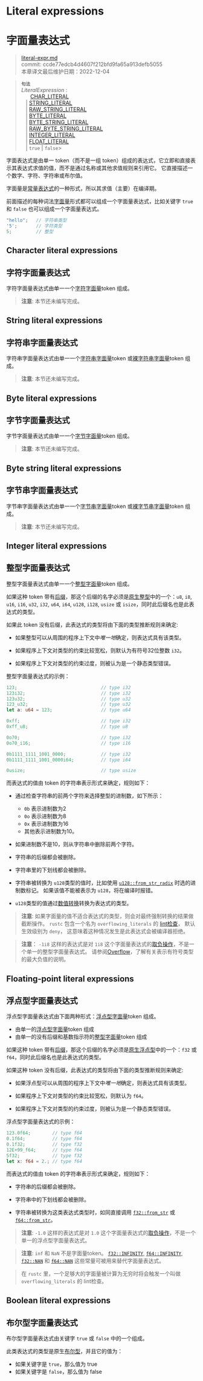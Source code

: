 # Literal expressions
# 字面量表达式

>[literal-expr.md](https://github.com/rust-lang/reference/blob/master/src/expressions/literal-expr.md)\
>commit: ccde77edcb4d4607f212bfd9fa65a913defb5055 \
>本章译文最后维护日期：2022-12-04

> **<sup>句法</sup>**\
> _LiteralExpression_ :\
> &nbsp;&nbsp; &nbsp;&nbsp; [CHAR_LITERAL]\
> &nbsp;&nbsp; | [STRING_LITERAL]\
> &nbsp;&nbsp; | [RAW_STRING_LITERAL]\
> &nbsp;&nbsp; | [BYTE_LITERAL]\
> &nbsp;&nbsp; | [BYTE_STRING_LITERAL]\
> &nbsp;&nbsp; | [RAW_BYTE_STRING_LITERAL]\
> &nbsp;&nbsp; | [INTEGER_LITERAL]\
> &nbsp;&nbsp; | [FLOAT_LITERAL]\
> &nbsp;&nbsp; | `true` | `false`>

字面表达式是由单一 token（而不是一组 token）组成的表达式，它立即和直接表示其表达式求值的值，而不是通过名称或其他求值规则来引用它。
它直接描述一个数字、字符、字符串或布尔值。

字面量是[常量表达式][constant expression]的一种形式，所以其求值（主要）在编译期。

前面描述的每种词法[字面量][literal tokens]形式都可以组成一个字面量表达式，比如关键字 `true` 和 `false` 也可以组成一个字面量表达式。

```rust
"hello";   // 字符串类型
'5';       // 字符类型
5;         // 整型
```
## Character literal expressions
## 字符字面量表达式

字符字面量表达式由单一一个[字符字面量][CHAR_LITERAL]token 组成。

> **注意**: 本节还未编写完成。

## String literal expressions
## 字符串字面量表达式

字符串字面量表达式由单一一个[字符串字面量][STRING_LITERAL]token 或[裸字符串字面量][RAW_STRING_LITERAL]token 组成。

> **注意**: 本节还未编写完成。

## Byte literal expressions
## 字节字面量表达式

字节字面量表达式由单一一个[字节字面量][BYTE_LITERAL]token 组成。

> **注意**: 本节还未编写完成。

## Byte string literal expressions
## 字节串字面量表达式

字节串字面量表达式由单一一个[字节串字面量][BYTE_STRING_LITERAL]token 或[裸字节串字面量][RAW_BYTE_STRING_LITERAL]token 组成。

> **注意**: 本节还未编写完成。

## Integer literal expressions
## 整型字面量表达式

整型字面量表达式由单一一个[整型字面量][INTEGER_LITERAL]token 组成。

如果这种 token 带有[后缀][suffix]，那这个后缀的名字必须是[原生整型][numeric types]中的一个：`u8`, `i8`, `u16`, `i16`, `u32`, `i32`, `u64`, `i64`, `u128`, `i128`, `usize` 或 `isize`，同时此后缀名也是此表达式的类型。

如果此 token 没有后缀，此表达式的类型将由下面的类型推断规则来确定:

* 如果整型可以从周围的程序上下文中*唯一地*确定，则表达式具有该类型。

* 如果程序上下文对类型的约束比较宽松，则默认为有符号32位整数 `i32`。

* 如果程序上下文对类型的约束过度，则被认为是一个静态类型错误。

整型字面量表达式的示例：

```rust
123;                               // type i32
123i32;                            // type i32
123u32;                            // type u32
123_u32;                           // type u32
let a: u64 = 123;                  // type u64

0xff;                              // type i32
0xff_u8;                           // type u8

0o70;                              // type i32
0o70_i16;                          // type i16

0b1111_1111_1001_0000;             // type i32
0b1111_1111_1001_0000i64;          // type i64

0usize;                            // type usize
```

而表达式的值由 token 的字符串表示形式来确定，规则如下：

* 通过检查字符串的前两个字符来选择整型的进制数，如下所示：

    * `0b` 表示进制数为2
    * `0o` 表示进制数为8
    * `0x` 表示进制数为16
    * 其他表示进制数为10。

* 如果进制数不是10，则从字符串中删除前两个字符。

* 字符串的后缀都会被删除。

* 字符串里的下划线都会被删除。

* 字符串被转换为 `u128`类型的值时，比如使用 [`u128::from_str_radix`] 时选的进制数标记。
如果该值不能被表示为 `u128`，将在编译时报错。

* `u128`类型的值通过[数值转换][numeric cast]转换为表达式的类型。

> **注意**: 如果字面量的值不适合表达式的类型，则会对最终强制转换的结果做截断操作。
> `rustc` 包含一个名为 `overflowing_literals` 的 [lint检查][lint check]， 默认生效级别为 `deny`， 这意味着这种情况发生是此表达式会被编译器拒绝。

> **注意**： `-1i8` 这样的表达式是对 `1i8` 这个字面量表达式的[取负操作][negation operator]，不是一个单一的整型字面量表达式。
> 请参阅[Overflow]，了解有关表示有符号类型的最大负值的说明。
## Floating-point literal expressions

## 浮点型字面量表达式

浮点型字面量表达式由下面两种形式：[浮点型字面量][FLOAT_LITERAL]token 组成。
 * 由单一的[浮点型字面量][FLOAT_LITERAL]token 组成
 * 由单一的没有后缀和基数指示符的[整型字面量][INTEGER_LITERAL]token 组成

如果这种 token 带有[后缀][suffix]，那这个后缀的名字必须是[原生浮点型][floating-point types]中的一个：`f32` 或 `f64`，同时此后缀名也是此表达式的类型。

如果这种 token 没有后缀，此表达式的类型将由下面的类型推断规则来确定:

* 如果浮点型可以从周围的程序上下文中*唯一地*确定，则表达式具有该类型。

* 如果程序上下文对类型的约束比较宽松，则默认为 `f64`。

* 如果程序上下文对类型的约束过度，则被认为是一个静态类型错误。

浮点型字面量表达式的示例：

```rust
123.0f64;        // type f64
0.1f64;          // type f64
0.1f32;          // type f32
12E+99_f64;      // type f64
5f32;            // type f32
let x: f64 = 2.; // type f64
```

而表达式的值由 token 的字符串表示形式来确定，规则如下：

* 字符串的后缀都会被删除。

* 字符串中的下划线都会被删除。

* 字符串被转换为这类表达式类型时，如同直接调用 [`f32::from_str`] 或 [`f64::from_str`]。

> **注意**: `-1.0` 这样的表达式是对 `1.0` 这个字面量表达式的[取负操作][negation operator]，不是一个单一的浮点型字面量表达式。

> **注意**: `inf` 和 `NaN` 不是字面量token。
> [`f32::INFINITY`], [`f64::INFINITY`], [`f32::NAN`] 和 [`f64::NAN`] 这些常量可被用来替代字面量表达式。

> 在 `rustc` 里，一个足够大的字面量被计算为无穷时将会触发一个叫做 `overflowing_literals` 的 lint检查。

## Boolean literal expressions
## 布尔型字面量表达式

布尔型字面量表达式由关键字 `true` 或 `false` 中的一个组成。

此类表达式的类型是原生[布尔型][boolean type]，并且它的值为：
 * 如果关键字是 `true`，那么值为 true
 * 如果关键字是 `false`，那么值为 false

[boolean type]: ../types/boolean.md
[constant expression]: ../const_eval.md#constant-expressions
[floating-point types]: ../types/numeric.md#floating-point-types
[lint check]: ../attributes/diagnostics.md#lint-check-attributes
[literal tokens]: ../tokens.md#literals
[numeric cast]: operator-expr.md#numeric-cast
[numeric types]: ../types/numeric.md
[suffix]: ../tokens.md#suffixes
[negation operator]: operator-expr.md#negation-operators
[overflow]: operator-expr.md#overflow
[`f32::from_str`]: https://doc.rust-lang.org/core/primitive.f32.html#method.from_str
[`f32::INFINITY`]: https://doc.rust-lang.org/core/primitive.f32.md#associatedconstant.INFINITY
[`f32::NAN`]: https://doc.rust-lang.org/core/primitive.f32.md#associatedconstant.NAN
[`f64::from_str`]: https://doc.rust-lang.org/core/primitive.f64.md#method.from_str
[`f64::INFINITY`]: https://doc.rust-lang.org/core/primitive.f64.md#associatedconstant.INFINITY
[`f64::NAN`]: https://doc.rust-lang.org/core/primitive.f64.md#associatedconstant.NAN
[`u128::from_str_radix`]: https://doc.rust-lang.org/core/primitive.u128.md#method.from_str_radix
[CHAR_LITERAL]: ../tokens.md#character-literals
[STRING_LITERAL]: ../tokens.md#string-literals
[RAW_STRING_LITERAL]: ../tokens.md#raw-string-literals
[BYTE_LITERAL]: ../tokens.md#byte-literals
[BYTE_STRING_LITERAL]: ../tokens.md#byte-string-literals
[RAW_BYTE_STRING_LITERAL]: ../tokens.md#raw-byte-string-literals
[INTEGER_LITERAL]: ../tokens.md#integer-literals
[FLOAT_LITERAL]: ../tokens.md#floating-point-literals